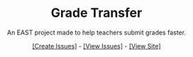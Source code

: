 <div align="center">
<h1>Grade Transfer</h1>
<p>An EAST project made to help teachers submit grades faster.</p>
<p><a href="https://github.com/sqwyer/grade-transfer/issues/new">[Create Issues]</a> - <a href="https://github.com/sqwyer/grade-transfer/issues">[View Issues]</a> - <a href="https://east-grade-transfer.herokuapp.com/">[View Site]</a></p>
</div>